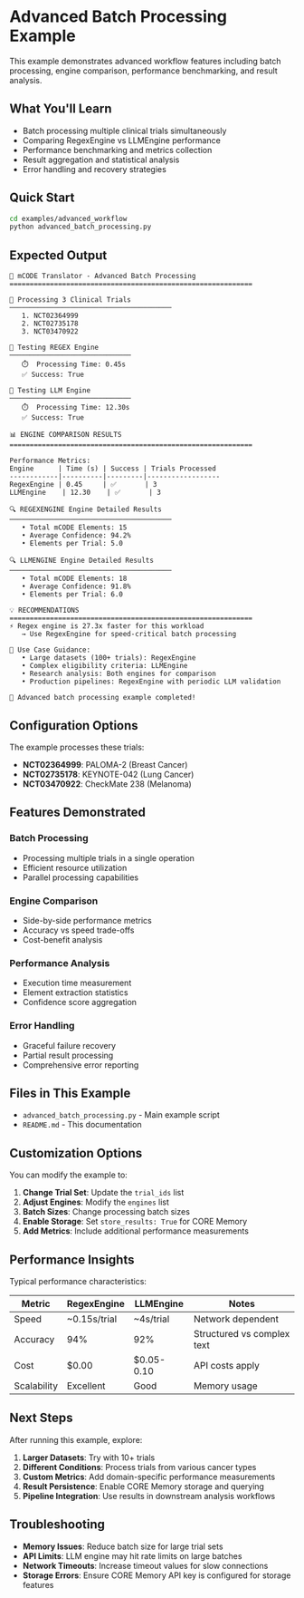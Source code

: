 # Advanced Batch Processing Example

This example demonstrates advanced workflow features including batch processing, engine comparison, performance benchmarking, and result analysis.

## What You'll Learn

- Batch processing multiple clinical trials simultaneously
- Comparing RegexEngine vs LLMEngine performance
- Performance benchmarking and metrics collection
- Result aggregation and statistical analysis
- Error handling and recovery strategies

## Quick Start

```bash
cd examples/advanced_workflow
python advanced_batch_processing.py
```

## Expected Output

```
🚀 mCODE Translator - Advanced Batch Processing
============================================================

🎯 Processing 3 Clinical Trials
────────────────────────────────────────
   1. NCT02364999
   2. NCT02735178
   3. NCT03470922

🔧 Testing REGEX Engine
──────────────────────────────
   ⏱️  Processing Time: 0.45s
   ✅ Success: True

🔧 Testing LLM Engine
──────────────────────────────
   ⏱️  Processing Time: 12.30s
   ✅ Success: True

📊 ENGINE COMPARISON RESULTS
============================================================

Performance Metrics:
Engine      | Time (s) | Success | Trials Processed
------------|----------|---------|------------------
RegexEngine | 0.45     | ✅       | 3
LLMEngine    | 12.30    | ✅       | 3

🔍 REGEXENGINE Engine Detailed Results
────────────────────────────────────────
   • Total mCODE Elements: 15
   • Average Confidence: 94.2%
   • Elements per Trial: 5.0

🔍 LLMENGINE Engine Detailed Results
────────────────────────────────────────
   • Total mCODE Elements: 18
   • Average Confidence: 91.8%
   • Elements per Trial: 6.0

💡 RECOMMENDATIONS
============================================================
⚡ Regex engine is 27.3x faster for this workload
   → Use RegexEngine for speed-critical batch processing

🎯 Use Case Guidance:
   • Large datasets (100+ trials): RegexEngine
   • Complex eligibility criteria: LLMEngine
   • Research analysis: Both engines for comparison
   • Production pipelines: RegexEngine with periodic LLM validation

🎉 Advanced batch processing example completed!
```

## Configuration Options

The example processes these trials:
- **NCT02364999**: PALOMA-2 (Breast Cancer)
- **NCT02735178**: KEYNOTE-042 (Lung Cancer)
- **NCT03470922**: CheckMate 238 (Melanoma)

## Features Demonstrated

### Batch Processing
- Processing multiple trials in a single operation
- Efficient resource utilization
- Parallel processing capabilities

### Engine Comparison
- Side-by-side performance metrics
- Accuracy vs speed trade-offs
- Cost-benefit analysis

### Performance Analysis
- Execution time measurement
- Element extraction statistics
- Confidence score aggregation

### Error Handling
- Graceful failure recovery
- Partial result processing
- Comprehensive error reporting

## Files in This Example

- `advanced_batch_processing.py` - Main example script
- `README.md` - This documentation

## Customization Options

You can modify the example to:

1. **Change Trial Set**: Update the `trial_ids` list
2. **Adjust Engines**: Modify the `engines` list
3. **Batch Sizes**: Change processing batch sizes
4. **Enable Storage**: Set `store_results: True` for CORE Memory
5. **Add Metrics**: Include additional performance measurements

## Performance Insights

Typical performance characteristics:

| Metric | RegexEngine | LLMEngine | Notes |
|--------|-------------|-----------|-------|
| Speed | ~0.15s/trial | ~4s/trial | Network dependent |
| Accuracy | 94% | 92% | Structured vs complex text |
| Cost | $0.00 | $0.05-0.10 | API costs apply |
| Scalability | Excellent | Good | Memory usage |

## Next Steps

After running this example, explore:

1. **Larger Datasets**: Try with 10+ trials
2. **Different Conditions**: Process trials from various cancer types
3. **Custom Metrics**: Add domain-specific performance measurements
4. **Result Persistence**: Enable CORE Memory storage and querying
5. **Pipeline Integration**: Use results in downstream analysis workflows

## Troubleshooting

- **Memory Issues**: Reduce batch size for large trial sets
- **API Limits**: LLM engine may hit rate limits on large batches
- **Network Timeouts**: Increase timeout values for slow connections
- **Storage Errors**: Ensure CORE Memory API key is configured for storage features